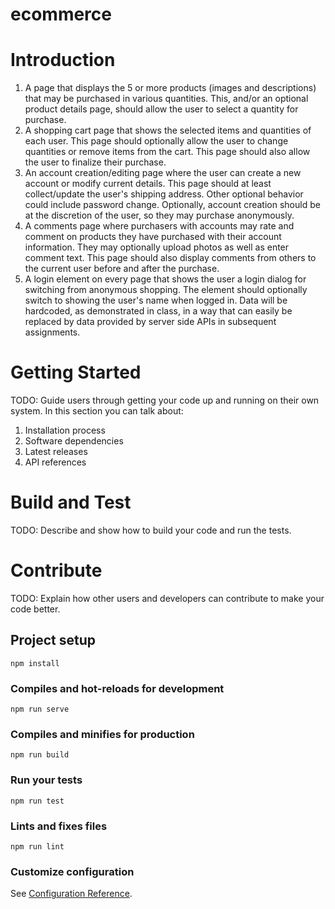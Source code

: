 # ecommerce
# Introduction 
1) A page that displays the 5 or more products (images and descriptions) that may be purchased in
various quantities. This, and/or an optional product details page, should allow the user to select
a quantity for purchase.
2) A shopping cart page that shows the selected items and quantities of each user. This page
should optionally allow the user to change quantities or remove items from the cart. This page
should also allow the user to finalize their purchase.
3) An account creation/editing page where the user can create a new account or modify current
details. This page should at least collect/update the user's shipping address. Other optional
behavior could include password change. Optionally, account creation should be at the discretion
of the user, so they may purchase anonymously.
4) A comments page where purchasers with accounts may rate and comment on products they
have purchased with their account information. They may optionally upload photos as well as
enter comment text. This page should also display comments from others to the current user
before and after the purchase.
5) A login element on every page that shows the user a login dialog for switching from anonymous
shopping. The element should optionally switch to showing the user's name when logged in.
Data will be hardcoded, as demonstrated in class, in a way that can easily be replaced by data provided
by server side APIs in subsequent assignments.

# Getting Started
TODO: Guide users through getting your code up and running on their own system. In this section you can talk about:
1.	Installation process
2.	Software dependencies
3.	Latest releases
4.	API references

# Build and Test
TODO: Describe and show how to build your code and run the tests. 

# Contribute
TODO: Explain how other users and developers can contribute to make your code better. 
## Project setup
```
npm install
```

### Compiles and hot-reloads for development
```
npm run serve
```

### Compiles and minifies for production
```
npm run build
```

### Run your tests
```
npm run test
```

### Lints and fixes files
```
npm run lint
```

### Customize configuration
See [Configuration Reference](https://cli.vuejs.org/config/).
